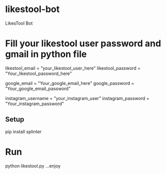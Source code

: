 # likestool-bot
LikesTool Bot
# Fill your likestool user password and gmail in python file
likestool_email = "your_likestool_user_here"
likestool_password = "Your_likestool_password_here"

google_email = "Your_google_email_here"
google_password = "Your_google_email_password"

instagram_username = "your_instagram_user"
instagram_password = "Your_instagram_password"
## Setup
 pip install splinter
 # Run
 python likestool.py
      ...enjoy

